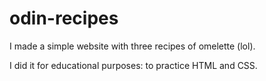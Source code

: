 # odin-recipes

I made a simple website with three recipes of omelette (lol). 

I did it for educational purposes: to practice HTML and CSS.

